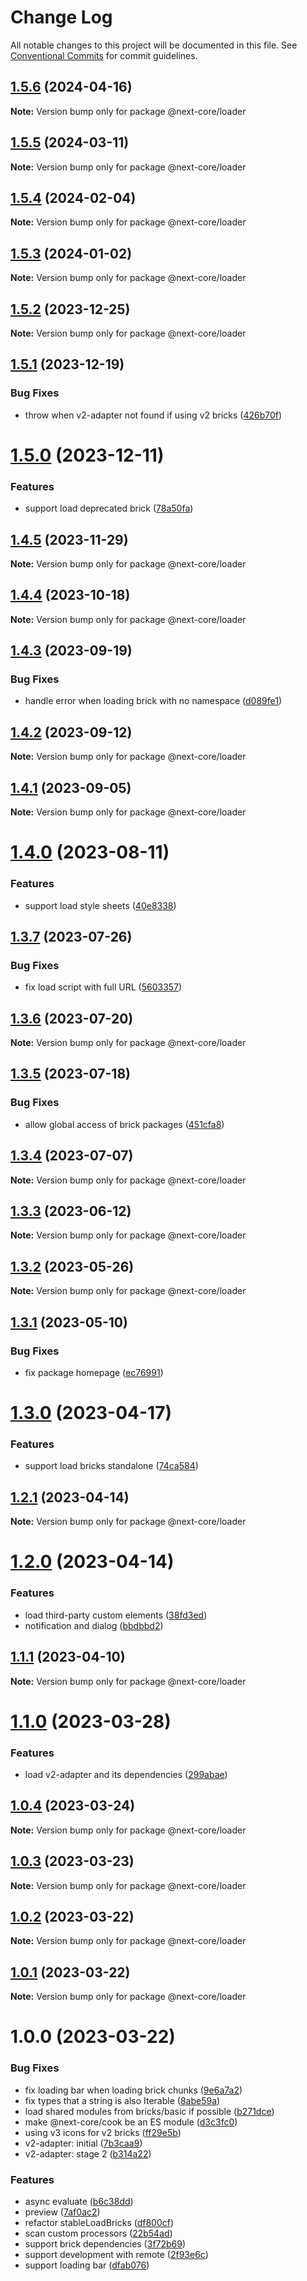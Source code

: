 # Change Log

All notable changes to this project will be documented in this file.
See [Conventional Commits](https://conventionalcommits.org) for commit guidelines.

## [1.5.6](https://github.com/easyops-cn/next-core/compare/@next-core/loader@1.5.5...@next-core/loader@1.5.6) (2024-04-16)

**Note:** Version bump only for package @next-core/loader





## [1.5.5](https://github.com/easyops-cn/next-core/compare/@next-core/loader@1.5.4...@next-core/loader@1.5.5) (2024-03-11)

**Note:** Version bump only for package @next-core/loader





## [1.5.4](https://github.com/easyops-cn/next-core/compare/@next-core/loader@1.5.3...@next-core/loader@1.5.4) (2024-02-04)

**Note:** Version bump only for package @next-core/loader





## [1.5.3](https://github.com/easyops-cn/next-core/compare/@next-core/loader@1.5.2...@next-core/loader@1.5.3) (2024-01-02)

**Note:** Version bump only for package @next-core/loader





## [1.5.2](https://github.com/easyops-cn/next-core/compare/@next-core/loader@1.5.1...@next-core/loader@1.5.2) (2023-12-25)

**Note:** Version bump only for package @next-core/loader





## [1.5.1](https://github.com/easyops-cn/next-core/compare/@next-core/loader@1.5.0...@next-core/loader@1.5.1) (2023-12-19)


### Bug Fixes

* throw when v2-adapter not found if using v2 bricks ([426b70f](https://github.com/easyops-cn/next-core/commit/426b70f21146dc92bcf49cfd74557b32789d8e78))





# [1.5.0](https://github.com/easyops-cn/next-core/compare/@next-core/loader@1.4.5...@next-core/loader@1.5.0) (2023-12-11)


### Features

* support load deprecated brick ([78a50fa](https://github.com/easyops-cn/next-core/commit/78a50fa8bc695f0bd45199ee5e1a3103037419b4))





## [1.4.5](https://github.com/easyops-cn/next-core/compare/@next-core/loader@1.4.4...@next-core/loader@1.4.5) (2023-11-29)

**Note:** Version bump only for package @next-core/loader





## [1.4.4](https://github.com/easyops-cn/next-core/compare/@next-core/loader@1.4.3...@next-core/loader@1.4.4) (2023-10-18)

**Note:** Version bump only for package @next-core/loader





## [1.4.3](https://github.com/easyops-cn/next-core/compare/@next-core/loader@1.4.2...@next-core/loader@1.4.3) (2023-09-19)


### Bug Fixes

* handle error when loading brick with no namespace ([d089fe1](https://github.com/easyops-cn/next-core/commit/d089fe10d69bdb7f8474108c9ad13157f1d1e892))





## [1.4.2](https://github.com/easyops-cn/next-core/compare/@next-core/loader@1.4.1...@next-core/loader@1.4.2) (2023-09-12)

**Note:** Version bump only for package @next-core/loader





## [1.4.1](https://github.com/easyops-cn/next-core/compare/@next-core/loader@1.4.0...@next-core/loader@1.4.1) (2023-09-05)

**Note:** Version bump only for package @next-core/loader





# [1.4.0](https://github.com/easyops-cn/next-core/compare/@next-core/loader@1.3.7...@next-core/loader@1.4.0) (2023-08-11)


### Features

* support load style sheets ([40e8338](https://github.com/easyops-cn/next-core/commit/40e8338840cb63482dd58e22f01de13c5ecdbced))





## [1.3.7](https://github.com/easyops-cn/next-core/compare/@next-core/loader@1.3.6...@next-core/loader@1.3.7) (2023-07-26)


### Bug Fixes

* fix load script with full URL ([5603357](https://github.com/easyops-cn/next-core/commit/56033573306009e4c39a947426518092a5a27401))





## [1.3.6](https://github.com/easyops-cn/next-core/compare/@next-core/loader@1.3.5...@next-core/loader@1.3.6) (2023-07-20)

**Note:** Version bump only for package @next-core/loader





## [1.3.5](https://github.com/easyops-cn/next-core/compare/@next-core/loader@1.3.4...@next-core/loader@1.3.5) (2023-07-18)


### Bug Fixes

* allow global access of brick packages ([451cfa8](https://github.com/easyops-cn/next-core/commit/451cfa877e51df8c11408937a4ecc2e5e452d0bd))





## [1.3.4](https://github.com/easyops-cn/next-core/compare/@next-core/loader@1.3.3...@next-core/loader@1.3.4) (2023-07-07)

**Note:** Version bump only for package @next-core/loader





## [1.3.3](https://github.com/easyops-cn/next-core/compare/@next-core/loader@1.3.2...@next-core/loader@1.3.3) (2023-06-12)

**Note:** Version bump only for package @next-core/loader





## [1.3.2](https://github.com/easyops-cn/next-core/compare/@next-core/loader@1.3.1...@next-core/loader@1.3.2) (2023-05-26)

**Note:** Version bump only for package @next-core/loader





## [1.3.1](https://github.com/easyops-cn/next-core/compare/@next-core/loader@1.3.0...@next-core/loader@1.3.1) (2023-05-10)


### Bug Fixes

* fix package homepage ([ec76991](https://github.com/easyops-cn/next-core/commit/ec76991f1b55bebbced980f43e788070e6d4f2f7))





# [1.3.0](https://github.com/easyops-cn/next-core/compare/@next-core/loader@1.2.1...@next-core/loader@1.3.0) (2023-04-17)


### Features

* support load bricks standalone ([74ca584](https://github.com/easyops-cn/next-core/commit/74ca584867ee26c7a67817bb09bc591d270af5e8))





## [1.2.1](https://github.com/easyops-cn/next-core/compare/@next-core/loader@1.2.0...@next-core/loader@1.2.1) (2023-04-14)

**Note:** Version bump only for package @next-core/loader





# [1.2.0](https://github.com/easyops-cn/next-core/compare/@next-core/loader@1.1.1...@next-core/loader@1.2.0) (2023-04-14)


### Features

* load third-party custom elements ([38fd3ed](https://github.com/easyops-cn/next-core/commit/38fd3ed323e5f53c4b1d7574c795e8925b134840))
* notification and dialog ([bbdbbd2](https://github.com/easyops-cn/next-core/commit/bbdbbd2169f8c16721a5ce8182707f8cd31aff1d))





## [1.1.1](https://github.com/easyops-cn/next-core/compare/@next-core/loader@1.1.0...@next-core/loader@1.1.1) (2023-04-10)

**Note:** Version bump only for package @next-core/loader





# [1.1.0](https://github.com/easyops-cn/next-core/compare/@next-core/loader@1.0.4...@next-core/loader@1.1.0) (2023-03-28)

### Features

- load v2-adapter and its dependencies ([299abae](https://github.com/easyops-cn/next-core/commit/299abaea6bcc0d15c60d53abc980766cd31934bd))

## [1.0.4](https://github.com/easyops-cn/next-core/compare/@next-core/loader@1.0.3...@next-core/loader@1.0.4) (2023-03-24)

**Note:** Version bump only for package @next-core/loader

## [1.0.3](https://github.com/easyops-cn/next-core/compare/@next-core/loader@1.0.2...@next-core/loader@1.0.3) (2023-03-23)

**Note:** Version bump only for package @next-core/loader

## [1.0.2](https://github.com/easyops-cn/next-core/compare/@next-core/loader@1.0.1...@next-core/loader@1.0.2) (2023-03-22)

**Note:** Version bump only for package @next-core/loader

## [1.0.1](https://github.com/easyops-cn/next-core/compare/@next-core/loader@1.0.0...@next-core/loader@1.0.1) (2023-03-22)

**Note:** Version bump only for package @next-core/loader

# 1.0.0 (2023-03-22)

### Bug Fixes

- fix loading bar when loading brick chunks ([9e6a7a2](https://github.com/easyops-cn/next-core/commit/9e6a7a2f816ab7a123988dd450f5693536181db4))
- fix types that a string is also Iterable<string> ([8abe59a](https://github.com/easyops-cn/next-core/commit/8abe59ab7c2c62835b2ddb0a4a34572b9d4aac0c))
- load shared modules from bricks/basic if possible ([b271dce](https://github.com/easyops-cn/next-core/commit/b271dcec2a6d60862b4824590cc55ca3be0fcde4))
- make @next-core/cook be an ES module ([d3c3fc0](https://github.com/easyops-cn/next-core/commit/d3c3fc0b91d3fe04d7abd7463c08d7b413cbd195))
- using v3 icons for v2 bricks ([ff29e5b](https://github.com/easyops-cn/next-core/commit/ff29e5befa4ed065e324c80cff104edd1dfa4a55))
- v2-adapter: initial ([7b3caa9](https://github.com/easyops-cn/next-core/commit/7b3caa9d98471f592c76f86cc9b5ee669a800359))
- v2-adapter: stage 2 ([b314a22](https://github.com/easyops-cn/next-core/commit/b314a2296d18d0fa2e4cdf2338b2de9c78183139))

### Features

- async evaluate ([b6c38dd](https://github.com/easyops-cn/next-core/commit/b6c38dd764fbbcf5f131b69180b8e0d87193d921))
- preview ([7af0ac2](https://github.com/easyops-cn/next-core/commit/7af0ac282fc47781540110214378c133c8bd21ad))
- refactor stableLoadBricks ([df800cf](https://github.com/easyops-cn/next-core/commit/df800cfbe83cd892f0542c75aeb02f7123f4b80e))
- scan custom processors ([22b54ad](https://github.com/easyops-cn/next-core/commit/22b54adbadd064107e3c91ddf83fdf2248cd46d2))
- support brick dependencies ([3f72b69](https://github.com/easyops-cn/next-core/commit/3f72b69c358755685fdd798657187db0def1a0eb))
- support development with remote ([2f93e6c](https://github.com/easyops-cn/next-core/commit/2f93e6ca46c4858139c450a02af83b146e746894))
- support loading bar ([dfab076](https://github.com/easyops-cn/next-core/commit/dfab0760fbef4dd4c0e36d5961cf8c4257559b8f))
